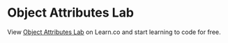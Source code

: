 # Object Attributes Lab
<p class='util--hide'>View <a href='https://learn.co/lessons/phrg-ruby-object-attributes-lab'>Object Attributes Lab</a> on Learn.co and start learning to code for free.</p>
